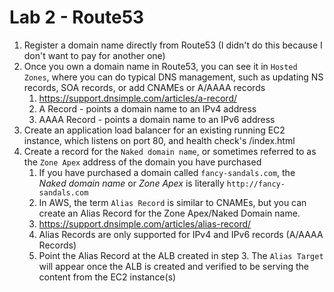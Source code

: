 # Lab 2 - Route53

1. Register a domain name directly from Route53 (I didn't do this because I don't want to pay for another one)
2. Once you own a domain name in Route53, you can see it in `Hosted Zones`, where you can do typical DNS management, such as updating NS records, SOA records, or add CNAMEs or A/AAAA records
    1. https://support.dnsimple.com/articles/a-record/
    2. A Record - points a domain name to an IPv4 address
    3. AAAA Record - points a domain name to an IPv6 address
3. Create an application load balancer for an existing running EC2 instance, which listens on port 80, and health check's /index.html
4. Create a record for the `Naked domain name`, or sometimes referred to as the `Zone Apex` address of the domain you have purchased
    1. If you have purchased a domain called `fancy-sandals.com`, the _Naked domain name_ or _Zone Apex_ is literally `http://fancy-sandals.com`
    2. In AWS, the term `Alias Record` is similar to CNAMEs, but you can create an Alias Record for the Zone Apex/Naked Domain name.
    3. https://support.dnsimple.com/articles/alias-record/
    4. Alias Records are only supported for IPv4 and IPv6 records (A/AAAA Records)
    5. Point the Alias Record at the ALB created in step 3. The `Alias Target` will appear once the ALB is created and verified to be serving the content from the EC2 instance(s)